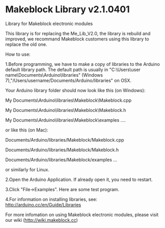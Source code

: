 Makeblock Library v2.1.0401
=============

Library for Makeblock electronic modules

This library is for replacing the Me_Lib_V2.0, the library is rebuild and improved, we recommand Makeblock customers using this library to replace the old one. 

How to use:

1.Before programming, we have to make a copy of libraries to the Arduino default library path. The default path is usually in "C:\Users\user name\Documents\Arduino\libraries" (Windows 7),"/Users/username/Documents/Arduino/libraries" on OSX.

Your Arduino library folder should now look like this (on Windows):

  My Documents\Arduino\libraries\Makeblock\Makeblock.cpp
  
  My Documents\Arduino\libraries\Makeblock\Makeblock.h
  
  My Documents\Arduino\libraries\Makeblock\examples
  ....

or like this (on Mac):

  Documents/Arduino/libraries/Makeblock/Makeblock.cpp
  
  Documents/Arduino/libraries/Makeblock/Makeblock.h
  
  Documents/Arduino/libraries/Makeblock/examples
  ...

or similarly for Linux. 

2.Open the Arduino Application. If already open it, you need to restart.

3.Click "File->Examples". Here are some test program.

4.For information on installing libraries, see: http://arduino.cc/en/Guide/Libraries

For more infomation on using Makeblock electronic modules, please visit our wiki (http://wiki.makeblock.cc)